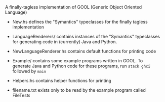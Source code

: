 A finally-tagless implementation of GOOL (Generic Object Oriented Language)

- New.hs defines the "Symantics" typeclasses for the finally tagless implementation

- LanguageRenderers/ contains instances of the "Symantics" typeclasses for generating code in (currently) Java and Python.

- NewLanguageRenderer.hs contains default functions for printing code

- Example/ contains some example programs written in GOOL. To generate Java and Python code for these programs, run `stack ghci` followed by `main`

- Helpers.hs contains helper functions for printing

- filename.txt exists only to be read by the example program called FileTests

